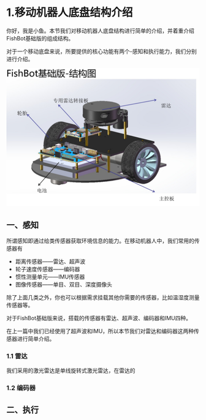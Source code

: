 # 1.移动机器人底盘结构介绍

你好，我是小鱼。本节我们对移动机器人底盘结构进行简单的介绍，并着重介绍FishBot基础版的组成结构。

对于一个移动底盘来说，所要提供的核心功能有两个-感知和执行能力，我们分别进行介绍。

![img](1.%E7%A7%BB%E5%8A%A8%E6%9C%BA%E5%99%A8%E4%BA%BA%E5%BA%95%E7%9B%98%E7%BB%93%E6%9E%84%E4%BB%8B%E7%BB%8D/imgs/O1CN01GOEjCc1cAzCkkyZQX_!!3163773561.jpg)

## 一、感知

所谓感知即通过给类传感器获取环境信息的能力。在移动机器人中，我们常用的传感器有

- 距离传感器——雷达、超声波
- 轮子速度传感器——编码器
- 惯性测量单元——IMU传感器
- 图像传感器——单目、双目、深度摄像头

除了上面几类之外，你也可以根据需求挂载其他你需要的传感器，比如温湿度测量传感器等。

对于FishBot基础版来说，搭载的传感器有雷达、超声波、编码器和IMU四种。

在上一篇中我们已经使用了超声波和IMU，所以本节我们对雷达和编码器这两种传感器进行简单介绍。

### 1.1 雷达

我们采用的激光雷达是单线旋转式激光雷达，在雷达的

### 1.2 编码器



## 二、执行





